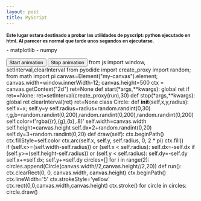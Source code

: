 ```yaml
---
layout: post
title: PyScript
---
```

<html>

<h1 style="font-size:12px">Este lugar estara destinado a probar las utilidades de pyscript: python ejecutado en html. 
    Al parecer es normal que tarde unos segundos en ejecutarse.
</h1>

<head>
<!--code at: https://github.com/ostad-ai/Miscellaneous-->
<script defer src="https://pyscript.net/alpha/pyscript.min.js"></script>

<!--
<py-config>
    packages = [
        "numpy",
        "matplotlib.pyplot"
        "matplotlib.animations"
        "collections"
    ]
    plugins = [
        "https://pyscript.net/latest/plugins/python/py_tutor.py"
    ]
</py-config>

py-env preinstala una libreria externa, se demora en cargar
<py-env>
- sentence-transformers
</py-env>
-->

<py-env>
    - matplotlib
    - numpy
</py-env>

</head>

<body>

<!--
<h1> Creamos un plot simple de matplotlib, unsando numpy:</h1>
<div id="plot-python">
</div>

<py-script output="plot-python">
    # Python Code
    # importing the matplotlib library
    import matplotlib.pyplot as plt
    fig, ax = plt.subplots()
    # x axis
    x = ["Python", "C++", "JavaScript", "Golang"]
    # y axis
    y = [10, 5, 9, 7]
    plt.bar(x, y)
    # Naming the x-label
    plt.xlabel('Language')
    # Naming the y-label
    plt.ylabel('Score')
    # Naming the title of the plot
    plt.title('Language vs Score')
    fig
</py-script>
-->


<script src='https://cdnjs.cloudflare.com/ajax/libs/three.js/r134/three.min.js'></script>

<button id="mybuttonstart" pys-onClick="start">Start animation</button>
<button id="mybuttonstop" pys-onClick="stop">Stop animation</button>
<canvas id="my-canvas"></canvas></div><py-script>
from js import window, setInterval,clearInterval
from pyodide import create_proxy
import random; from math import pi
canvas=Element("my-canvas").element;
canvas.width=window.innerWidth-12; canvas.height=500
ctx = canvas.getContext("2d")
ret=None
def start(*args,**kwargs):
    global ret
    if ret==None:
        ret=setInterval(create_proxy(run),30)
def stop(*args,**kwargs):
    global ret
    clearInterval(ret)
    ret=None
class Circle:
    def __init__(self,x,y,radius):
        self.x=x; self.y=y
        self.radius=radius+random.randint(0,30)
        r,g,b=random.randint(0,200),random.randint(0,200),random.randint(0,200)
        self.color=f'rgba({r},{g},{b},.8)'
        self.width=canvas.width
        self.height=canvas.height
        self.dx=2+random.randint(0,20)
        self.dy=3+random.randint(0,20)
    def draw(self):
        ctx.beginPath() 
        ctx.fillStyle=self.color
        ctx.arc(self.x, self.y, self.radius, 0, 2 * pi) 
        ctx.fill()   
        if (self.x>=(self.width-self.radius)) or (self.x < self.radius):
            self.dx=-self.dx
        if (self.y>=(self.height-self.radius)) or (self.y < self.radius):
            self.dy=-self.dy
        self.x+=self.dx; self.y+=self.dy
circles=[]
for i in range(2):
    circles.append(Circle(canvas.width//2,canvas.height//2,20))
def run():
    ctx.clearRect(0, 0, canvas.width, canvas.height)
    ctx.beginPath()
    ctx.lineWidth='5'
    ctx.strokeStyle='yellow'
    ctx.rect(0,0,canvas.width,canvas.height)
    ctx.stroke()
    for circle in circles:
        circle.draw()
</py-script>

</body>
</html>
